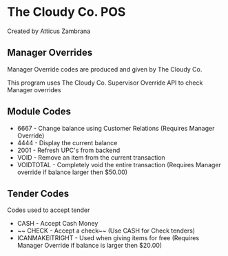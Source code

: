 # The Cloudy Co. POS

Created by Atticus Zambrana

## Manager Overrides

Manager Override codes are produced and given by The Cloudy Co.

This program uses The Cloudy Co. Supervisor Override API to check Manager overrides

## Module Codes

* 6667 - Change balance using Customer Relations (Requires Manager Override)
* 4444 - Display the current balance
* 2001 - Refresh UPC's from backend
* VOID - Remove an item from the current transaction
* VOIDTOTAL - Completely void the entire transaction (Requires Manager override if balance larger then $50.00)

## Tender Codes

Codes used to accept tender

* CASH - Accept Cash Money
* ~~ CHECK - Accept a check~~ (Use CASH for Check tenders)
* ICANMAKEITRIGHT - Used when giving items for free (Requires Manager Override if balance is larger then $20.00)
